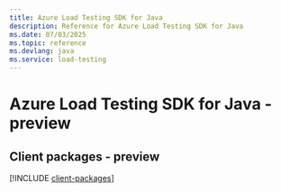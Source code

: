 ```yaml
---
title: Azure Load Testing SDK for Java
description: Reference for Azure Load Testing SDK for Java
ms.date: 07/03/2025
ms.topic: reference
ms.devlang: java
ms.service: load-testing
---
```

# Azure Load Testing SDK for Java - preview

## Client packages - preview
[!INCLUDE [client-packages](load-testing-client-index.md)]
